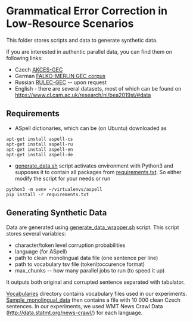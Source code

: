 # Grammatical Error Correction in Low-Resource Scenarios

This folder stores scripts and data to generate synthetic data.

If you are interested in authentic parallel data, you can find them on following links:
- Czech [AKCES-GEC](https://lindat.mff.cuni.cz/repository/xmlui/handle/11234/1-3057)
- German [FALKO-MERLIN GEC corpus](http://www.sfs.uni-tuebingen.de/~adriane/download/wnut2018/data.tar.gz)
- Russian [RULEC-GEC](https://github.com/arozovskaya/RULEC-GEC) -- upon request
- English - there are several datasets, most of which can be found on https://www.cl.cam.ac.uk/research/nl/bea2019st/#data

## Requirements

- ASpell dictionaries, which can be (on Ubuntu) downloaded as
```
apt-get install aspell-cs
apt-get install aspell-ru
apt-get install aspell-en
apt-get install aspell-de
```

- [generate_data.sh](generate_data.sh) script activates environment with Python3 and supposes it to contain all packages from [requirements.txt](requirements.txt).
So either modify the script for your needs or run
```
python3 -m venv ~/virtualenvs/aspell
pip install -r requirements.txt
```

## Generating Synthetic Data

Data are generated using [generate_data_wrapper.sh](generate_data_wrapper.sh) script. This script stores several variables:
- character/token level corruption probabilities 
- language (for ASpell)
- path to clean monolingual data file (one sentence per line)
- path to vocabulary tsv file (token\toccurence format)
- max_chunks -- how many parallel jobs to run (to speed it up)

It outputs both original and corrupted sentence separated with tabulator.

[Vocabularies](vocabularies) directory contains vocabulary files used in our experiments. [Sample_monolingual_data](sample_monolingual_data) then contains a file with 10 000 clean Czech sentences. In our experiments, we used WMT News Crawl Data (http://data.statmt.org/news-crawl/) for each language.
